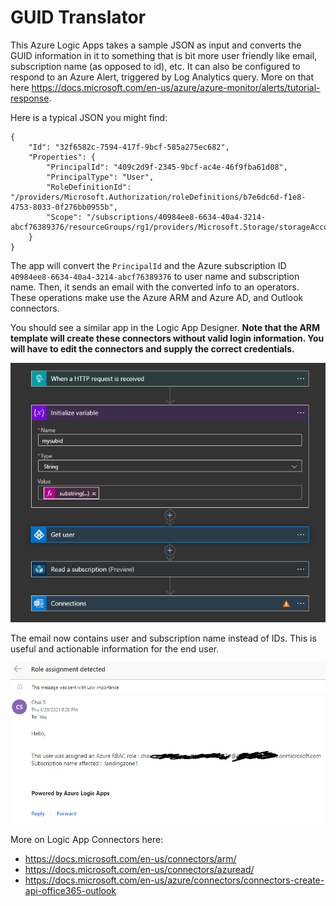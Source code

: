 # GUID Translator

This Azure Logic Apps takes a sample JSON as input and converts the GUID information in it to something that is bit more user friendly like email, subscription name (as opposed to id), etc.  It can also be configured to respond to an Azure Alert, triggered by Log Analytics query.  More on that here https://docs.microsoft.com/en-us/azure/azure-monitor/alerts/tutorial-response.


Here is a typical JSON you might find:

```
{
	"Id": "32f6582c-7594-417f-9bcf-585a275ec682",
	"Properties": {
		"PrincipalId": "409c2d9f-2345-9bcf-ac4e-46f9fba61d08",
		"PrincipalType": "User",
		"RoleDefinitionId": "/providers/Microsoft.Authorization/roleDefinitions/b7e6dc6d-f1e8-4753-8033-0f276bb0955b",
		"Scope": "/subscriptions/40984ee8-6634-40a4-3214-abcf76389376/resourceGroups/rg1/providers/Microsoft.Storage/storageAccounts/sa1"
	}
}
```

The app will convert the ```PrincipalId``` and the Azure subscription ID ```40984ee8-6634-40a4-3214-abcf76389376``` to user name and subscription name. Then, it sends an email with the converted info to an operators. These operations make use the Azure ARM and Azure AD, and Outlook connectors. 


You should see a similar app in the Logic App Designer. **Note that the ARM template will create these connectors without valid login information. You will have to edit the connectors and supply the correct credentials.**

![Image of GUID Translator](https://github.com/ChaiSwaddipong/AzureTemplate/blob/main/GuidTranslatorwithLogicApp/image1.PNG)

The email now contains user and subscription name instead of IDs. This is useful and actionable information for the end user. 


![Image of output](https://github.com/ChaiSwaddipong/AzureTemplate/blob/main/GuidTranslatorwithLogicApp/output.PNG)



More on Logic App Connectors here:
* https://docs.microsoft.com/en-us/connectors/arm/
* https://docs.microsoft.com/en-us/connectors/azuread/ 
* https://docs.microsoft.com/en-us/azure/connectors/connectors-create-api-office365-outlook
